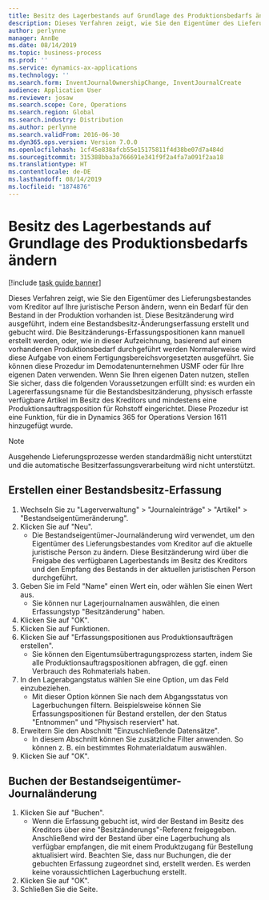 ```yaml
---
title: Besitz des Lagerbestands auf Grundlage des Produktionsbedarfs ändern
description: Dieses Verfahren zeigt, wie Sie den Eigentümer des Lieferungsbestandes vom Kreditor auf Ihre juristische Person ändern, wenn ein Bedarf für den Bestand in der Produktion vorhanden ist.
author: perlynne
manager: AnnBe
ms.date: 08/14/2019
ms.topic: business-process
ms.prod: ''
ms.service: dynamics-ax-applications
ms.technology: ''
ms.search.form: InventJournalOwnershipChange, InventJournalCreate
audience: Application User
ms.reviewer: josaw
ms.search.scope: Core, Operations
ms.search.region: Global
ms.search.industry: Distribution
ms.author: perlynne
ms.search.validFrom: 2016-06-30
ms.dyn365.ops.version: Version 7.0.0
ms.openlocfilehash: 1cf45e838afcb55e15175811f4d38be07d7a484d
ms.sourcegitcommit: 315388bba3a766691e341f9f2a4fa7a091f2aa18
ms.translationtype: HT
ms.contentlocale: de-DE
ms.lasthandoff: 08/14/2019
ms.locfileid: "1874876"
---
```

# <a name="change-the-ownership-of-consignment-inventory-based-on-production-demand"></a>Besitz des Lagerbestands auf Grundlage des Produktionsbedarfs ändern

[!include [task guide banner](../../includes/task-guide-banner.md)]

Dieses Verfahren zeigt, wie Sie den Eigentümer des Lieferungsbestandes vom Kreditor auf Ihre juristische Person ändern, wenn ein Bedarf für den Bestand in der Produktion vorhanden ist. Diese Besitzänderung wird ausgeführt, indem eine Bestandsbesitz-Änderungserfassung erstellt und gebucht wird. Die Besitzänderungs-Erfassungspositionen kann manuell erstellt werden, oder, wie in dieser Aufzeichnung, basierend auf einem vorhandenen Produktionsbedarf durchgeführt werden Normalerweise wird diese Aufgabe von einem Fertigungsbereichsvorgesetzten ausgeführt. Sie können diese Prozedur im Demodatenunternehmen USMF oder für Ihre eigenen Daten verwenden. Wenn Sie Ihren eigenen Daten nutzen, stellen Sie sicher, dass die folgenden Voraussetzungen erfüllt sind: es wurden ein Lagererfassungsname für die Bestandsbesitzänderung, physisch erfasste verfügbare Artikel im Besitz des Kreditors und mindestens eine Produktionsauftragsposition für Rohstoff eingerichtet. Diese Prozedur ist eine Funktion, für die in Dynamics 365 for Operations Version 1611 hinzugefügt wurde.

> [!NOTE]
> Ausgehende Lieferungsprozesse werden standardmäßig nicht unterstützt und die automatische Besitzerfassungsverarbeitung wird nicht unterstützt.

## <a name="create-an-inventory-ownership-journal"></a>Erstellen einer Bestandsbesitz-Erfassung
1. Wechseln Sie zu "Lagerverwaltung" > "Journaleinträge" > "Artikel" > "Bestandseigentümeränderung".
2. Klicken Sie auf "Neu".
    * Die Bestandseigentümer-Journaländerung wird verwendet, um den Eigentümer des Lieferungsbestandes vom Kreditor auf die aktuelle juristische Person zu ändern. Diese Besitzänderung wird über die Freigabe des verfügbaren Lagerbestands im Besitz des Kreditors und den Empfang des Bestands in der aktuellen juristischen Person durchgeführt.  
3. Geben Sie im Feld "Name" einen Wert ein, oder wählen Sie einen Wert aus.
    * Sie können nur Lagerjournalnamen auswählen, die einen Erfassungstyp "Besitzänderung" haben.  
4. Klicken Sie auf "OK".
5. Klicken Sie auf Funktionen.
6. Klicken Sie auf "Erfassungspositionen aus Produktionsaufträgen erstellen".
    * Sie können den Eigentumsübertragungsprozess starten, indem Sie alle Produktionsauftragspositionen abfragen, die ggf. einen Verbrauch des Rohmaterials haben.  
7. In den Lagerabgangstatus wählen Sie eine Option, um das Feld einzubeziehen.
    * Mit dieser Option können Sie nach dem Abgangsstatus von Lagerbuchungen filtern. Beispielsweise können Sie Erfassungspositionen für Bestand erstellen, der den Status "Entnommen" und "Physisch reserviert" hat.  
8. Erweitern Sie den Abschnitt "Einzuschließende Datensätze".
    * In diesem Abschnitt können Sie zusätzliche Filter anwenden. So können z. B. ein bestimmtes Rohmaterialdatum auswählen.  
9. Klicken Sie auf "OK".

## <a name="post-the-inventory-ownership-change-journal"></a>Buchen der Bestandseigentümer-Journaländerung
1. Klicken Sie auf "Buchen".
    * Wenn die Erfassung gebucht ist, wird der Bestand im Besitz des Kreditors über eine "Besitzänderungs"-Referenz freigegeben. Anschließend wird der Bestand über eine Lagerbuchung als verfügbar empfangen, die mit einem Produktzugang für Bestellung aktualisiert wird. Beachten Sie, dass nur Buchungen, die der gebuchten Erfassung zugeordnet sind, erstellt werden. Es werden keine voraussichtlichen Lagerbuchung erstellt.  
2. Klicken Sie auf "OK".
3. Schließen Sie die Seite.

